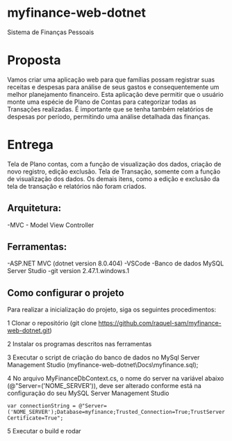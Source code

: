 # myfinance-web-dotnet
Sistema de Finanças Pessoais

# Proposta

Vamos criar uma aplicação web para que famílias possam registrar suas receitas e despesas para análise de seus gastos e consequentemente um melhor planejamento financeiro. Esta aplicação deve permitir que o usuário monte uma espécie de Plano de Contas para categorizar todas as Transações realizadas. É importante que se tenha também relatórios de despesas por
período, permitindo uma análise detalhada das finanças.

# Entrega
Tela de Plano contas, com a função de visualização dos dados, criação de novo registro, edição exclusão.
Tela de Transação, somente com a função de visualização dos dados. Os demais itens, como a edição e exclusão da tela de transação e relatórios não foram criados.

## Arquitetura:

-MVC - Model View Controller

## Ferramentas:

-ASP.NET MVC (dotnet version 8.0.404)
-VSCode
-Banco de dados MySQL Server Studio
-git version 2.47.1.windows.1


## Como configurar o projeto
Para realizar a inicialização do projeto, siga os seguintes procedimentos:

1 Clonar o repositório (git clone https://github.com/raquel-sam/myfinance-web-dotnet.git)

2 Instalar os programas descritos nas ferramentas

3 Executar o script de criação do banco de dados no MySql Server Management Studio (myfinance-web-dotnet\Docs\myfinance.sql);

4 No arquivo MyFinanceDbContext.cs, o nome do server na variável abaixo (@"Server=('NOME_SERVER')), deve ser alterado conforme está na configuração do seu MySQL Server Management Studio 

```var connectionString = @"Server=('NOME_SERVER');Database=myfinance;Trusted_Connection=True;TrustServerCertificate=True";```

5 Executar o build e rodar